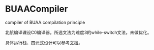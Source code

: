 # BUAACompiler
compiler of BUAA compilation principle

北航编译课设C0编译器。所选文法为难度3的while-switch文法，未做优化。

具体运行栈、四元式设计可以参考[文档](https://github.com/Niuyuhang03/BUAACompiler/blob/master/16061011_%E7%89%9B%E5%AE%87%E8%88%AA_%E7%BC%96%E8%AF%91%E8%AF%BE%E8%AE%BE%E6%96%87%E6%A1%A3.docx)。
